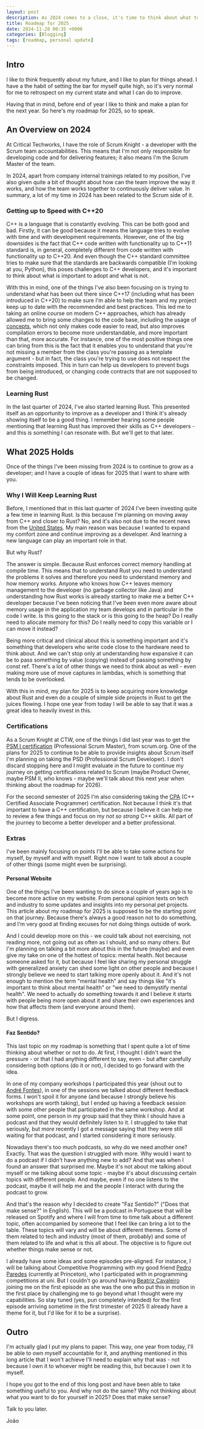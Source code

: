 ```yaml
---
layout: post
description: As 2024 comes to a close, it's time to think about what to expect from 2025.
title: Roadmap for 2025
date: 2024-11-28 00:35 +0000
categories: [Blogging]
tags: [roadmap, personal update]
---
```

## Intro

I like to think frequently about my future, and I like to plan for things ahead. I have a the habit of setting the bar for myself quite high,
so it's very normal for me to retrospect on my current state and what I can do to improve.

Having that in mind, before end of year I like to think and make a plan for the next year. So here's my roadmap for 2025, so to speak.

## An Overview on 2024

At Critical Techworks, I have the role of Scrum Knight - a developer with the Scrum team accountabilities. This means that I'm not only
responsible for developing code and for delivering features; it also means I'm the Scrum Master of the team.

In 2024, apart from company internal trainings related to my position, I've also given quite a bit of thought about how can the team improve
the way it works, and how the team works together to continuously deliver value. In summary, a lot of my time in 2024 has been related to
the Scrum side of it.

### Getting up to Speed with C++20

C++ is a language that is constantly evolving. This can be both good and bad. Firstly, it can be good because it means the language tries to
evolve with time and with development requirements. However, one of the big downsides is the fact that C++ code written with functionality up
to C++11 standard is, in general, completely different from code written with functionality up to C++20. And even though the C++ standard
committee tries to make sure that the standards are backwards compatible (I'm looking at you, Python), this poses challenges to C++ developers,
and it's important to think about what is important to adopt and what is not.

With this in mind, one of the things I've also been focusing on is trying to understand what has been out there since C++17 (including what has
been introduced in C++20) to make sure I'm able to help the team and my project keep up to date with the recommended and best practices. This
led me to taking an online course on modern C++ approaches, which has already allowed me to bring some changes to the code base, including
the usage of [concepts](https://en.cppreference.com/w/cpp/language/constraints), which not only makes code easier to read, but also improves
compilation errors to become more understandable, and more important than that, more accurate. For instance, one of the most positive things
one can bring from this is the fact that it enables you to understand that you're not missing a member from the class you're passing as a template
argument - but in fact, the class you're trying to use does not respect the constraints imposed. This in turn can help us developers to prevent
bugs from being introduced, or changing code contracts that are not supposed to be changed.

### Learning Rust

In the last quarter of 2024, I've also started learning Rust. This presented itself as an opportunity to improve as a developer and I think
it's already showing itself to be a good thing. I remember hearing some people mentioning that learning Rust has improved their skills as
C++ developers - and this is something I can resonate with. But we'll get to that later.

## What 2025 Holds

Once of the things I've been missing from 2024 is to continue to grow as a developer; and I have a couple of ideas for 2025 that I want to share
with you.

### Why I Will Keep Learning Rust

Before, I mentioned that in this last quarter of 2024 I've been investing quite a few time in learning Rust. Is this because I'm planning
on moving away from C++ and closer to Rust? No, and it's also not due to the recent news from the
[United States](https://www.techradar.com/pro/us-government-wants-businesses-to-stop-using-c-and-c). My main reason was because I wanted to
expand my comfort zone and continue improving as a developer. And learning a new language can play an important role in that.

But why Rust?

The answer is simple. Because Rust enforces correct memory handling at compile time. This means that to understand Rust you need to understand the
problems it solves and therefore you need to understand memory and how memory works. Anyone who knows how C++ leaves memory management to the developer
(no garbage collector like Java) and understanding how Rust works is already starting to make me a better C++ developer because I've been noticing
that I've been even more aware about memory usage in the application my team develops and in particular in the code I write. Is this going to the stack
or is this going to the heap? Do I really need to allocate memory for this? Do I really need to copy this variable or I can move it instead?

Being more critical and clinical about this is something important and it's something that developers who write code close to the hardware need to
think about. And we can't stop only at understanding how expansive it can be to pass something by value (copying) instead of passing something by
const ref. There's a lot of other things we need to think about as well - even making more use of move captures in lambdas, which is something that
tends to be overlooked.

With this in mind, my plan for 2025 is to keep acquiring more knowledge about Rust and even do a couple of simple side projects in Rust to get
the juices flowing. I hope one year from today I will be able to say that it was a great idea to heavily invest in this.

### Certifications

As a Scrum Knight at CTW, one of the things I did last year was to get the
[PSM I certification](https://www.scrum.org/assessments/professional-scrum-master-i-certification) (Professional Scrum Master), from scrum.org.
One of the plans for 2025 to continue to be able to provide insights about Scrum itself I'm planning on taking the PSD (Professional Scrum Developer).
I don't discard stopping here and I might evaluate in the future to continue my journey on getting certifications related to Scrum (maybe Product Owner,
maybe PSM II, who knows - maybe we'll talk about this next year when thinking about the roadmap for 2026).

For the second semester of 2025 I'm also considering taking the [CPA](https://cppinstitute.org/cpa) (C++ Certified Associate Programmer) certification.
Not because I think it's that important to have a C++ certification, but because I believe it can help me to review a few things and focus on my
_not so strong_ C++ skills. All part of the journey to become a better developer and a better professional.

### Extras

I've been mainly focusing on points I'll be able to take some actions for myself, by myself and with myself. Right now I want to talk about a couple
of other things (some might even be surprising).

#### Personal Website

One of the things I've been wanting to do since a couple of years ago is to become more active on my website. From personal opinion texts on tech
and industry to some updates and insights into my personal pet projects. This article about my roadmap for 2025 is supposed to be the starting point
on that journey. Because there's always a good reason not to do something, and I'm very good at finding excuses for not doing things outside of work.

And I could develop more on this - we could talk about not exercising, not reading more, not going out as often as I should, and so many others.
But I'm planning on talking a bit more about this in the future (maybe) and even give my take on one of the hottest of topics: mental health. Not because
someone asked for it, but because I feel like sharing my personal struggle with generalized anxiety can shed some light on other people and because I
strongly believe we need to start talking more openly about it. And it's not enough to mention the term "mental health" and say things like "it's
important to think about mental health" or "we need to demystify mental health". We need to actually do something towards it and I believe it starts
with people being more open about it and share their own experiences and how that affects them (and everyone around them).

But I digress.

#### Faz Sentido?

This last topic on my roadmap is something that I spent quite a lot of time thinking about whether or not to do. At first, I thought I didn't want the
pressure - or that I had anything different to say, even - but after carefully considering both options (do it or not), I decided to go forward with the
idea.

In one of my company workshops I participated this year (shout out to [André Fontes](https://www.andrefontes.pt/)), in one of the sessions we talked
about different feedback forms. I won't spoil it for anyone (and because I strongly believe his workshops are worth taking), but I ended up having a
feedback session with some other people that participated in the same workshop. And at some point, one person in my group said that they think I should
have a podcast and that they would definitely listen to it. I struggled to take that seriously, but more recently I got a message saying that they were
still waiting for that podcast, and I started considering it more seriously.

Nowadays there's too much podcasts, so why do we need another one? Exactly. That was the question I struggled with more. Why would I want to do a podcast
if I didn't have anything new to add? And that was when I found an answer that surprised me. Maybe it's not about me talking about myself or me talking about
some topic - maybe it's about discussing certain topics with different people. And maybe, even if no one listens to the podcast, maybe it will help me and
the people I interact with during the podcast to grow.

And that's the reason why I decided to create "Faz Sentido?" ("Does that make sense?" in English). This will be a podcast in Portuguese that will be released
on Spotify and where I will from time to time talk about a different topic, often accompanied by someone that I feel like can bring a lot to the table.
These topics will vary and will be about different themes. Some of them related to tech and industry (most of them, probably) and some of them related to
life and what is this all about. The objective is to figure out whether things make sense or not.

I already have some ideas and some episodes pre-aligned. For instance, I will be talking about Competitive Programming with my good friend
[Pedro Paredes](https://www.cs.princeton.edu/~pparedes/) (currently at Princeton), who I participated with in programming competitions at uni. But I couldn't
go around having [Beatriz Cavaleiro](https://pt.linkedin.com/in/beatriz-cavaleiro-a990563a) joining me on the first episode as she was the one who put this
in motion in the first place by challenging me to go beyond what I thought were my capabilities. So stay tuned (yes, pun completely intended) for the first
episode arriving sometime in the first trimester of 2025 (I already have a theme for it, but I'd like for it to be a surprise).

## Outro

I'm actually glad I put my plans to paper. This way, one year from today, I'll be able to own myself accountable for it, and anything mentioned in this long
article that I won't achieve I'll need to explain why that was - not because I own it to whoever might be reading this, but because I own it to myself.

I hope you got to the end of this long post and have been able to take something useful to you. And why not do the same? Why not thinking about what you want
to do for yourself in 2025? Does that make sense?

Talk to you later.

João
